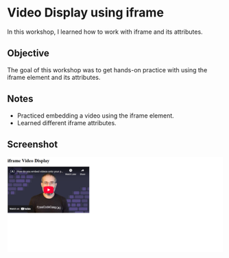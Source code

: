 # Video Display using iframe

In this workshop, I learned how to work with iframe and its attributes.

## Objective

The goal of this workshop was to get hands-on practice with using the iframe element and its attributes.

## Notes

- Practiced embedding a video using the iframe element.
- Learned different iframe attributes.

## Screenshot

![alt text](image.png)

